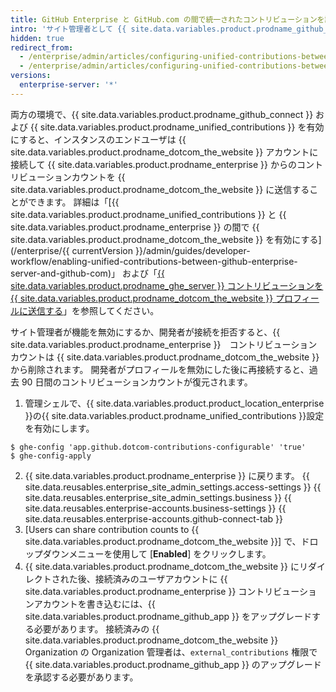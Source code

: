 ```yaml
---
title: GitHub Enterprise と GitHub.com の間で統一されたコントリビューションを設定する
intro: 'サイト管理者として {{ site.data.variables.product.prodname_github_connect }} を有効にしている場合、エンドユーザに {{ site.data.variables.product.prodname_dotcom_the_website }} コントリビューショングラフの {{ site.data.variables.product.prodname_enterprise }} からの作業に対する匿名のコントリビューションカウントの表示を許可することができます。'
hidden: true
redirect_from:
  - /enterprise/admin/articles/configuring-unified-contributions-between-github-enterprise-and-github-com
  - /enterprise/admin/articles/configuring-unified-contributions-between-github-enterprise-and-githubcom
versions:
  enterprise-server: '*'
---
```



両方の環境で、{{ site.data.variables.product.prodname_github_connect }} および {{ site.data.variables.product.prodname_unified_contributions }} を有効にすると、インスタンスのエンドユーザは {{ site.data.variables.product.prodname_dotcom_the_website }} アカウントに接続して {{ site.data.variables.product.prodname_enterprise }} からのコントリビューションカウントを {{ site.data.variables.product.prodname_dotcom_the_website }} に送信することができます。 詳細は「[{{ site.data.variables.product.prodname_unified_contributions }} と {{ site.data.variables.product.prodname_enterprise }} の間で {{ site.data.variables.product.prodname_dotcom_the_website }} を有効にする](/enterprise/{{ currentVersion }}/admin/guides/developer-workflow/enabling-unified-contributions-between-github-enterprise-server-and-github-com)」 および「[{{ site.data.variables.product.prodname_ghe_server }} コントリビューションを {{ site.data.variables.product.prodname_dotcom_the_website }} プロフィールに送信する](/articles/sending-your-github-enterprise-server-contributions-to-your-github-com-profile/)」を参照してください。

サイト管理者が機能を無効にするか、開発者が接続を拒否すると、{{ site.data.variables.product.prodname_enterprise }}　コントリビューションカウントは {{ site.data.variables.product.prodname_dotcom_the_website }} から削除されます。 開発者がプロフィールを無効にした後に再接続すると、過去 90 日間のコントリビューションカウントが復元されます。

1.  管理シェルで、{{ site.data.variables.product.product_location_enterprise }}の{{ site.data.variables.product.prodname_unified_contributions }}設定を有効にします。
  ```shell
  $ ghe-config 'app.github.dotcom-contributions-configurable' 'true'
  $ ghe-config-apply
  ```
2. {{ site.data.variables.product.prodname_enterprise }} に戻ります。
{{ site.data.reusables.enterprise_site_admin_settings.access-settings }}
{{ site.data.reusables.enterprise_site_admin_settings.business }}
{{ site.data.reusables.enterprise-accounts.business-settings }}
{{ site.data.reusables.enterprise-accounts.github-connect-tab }}
7. [Users can share contribution counts to {{ site.data.variables.product.prodname_dotcom_the_website }}] で、ドロップダウンメニューを使用して [**Enabled**] をクリックします。
8. {{ site.data.variables.product.prodname_dotcom_the_website }} にリダイレクトされた後、接続済みのユーザアカウントに {{ site.data.variables.product.prodname_enterprise }} コントリビューションアカウントを書き込むには、{{ site.data.variables.product.prodname_github_app }} をアップグレードする必要があります。 接続済みの {{ site.data.variables.product.prodname_dotcom_the_website }} Organization の Organization 管理者は、`external_contributions` 権限で {{ site.data.variables.product.prodname_github_app }} のアップグレードを承認する必要があります。

